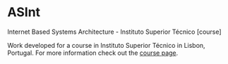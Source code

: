 ﻿# ASInt
Internet Based Systems Architecture - Instituto Superior Técnico [course]

Work developed for a course in Instituto Superior Técnico in Lisbon, Portugal.
For more information check out the [course page](https://fenix.tecnico.ulisboa.pt/disciplinas/ASInt7/2018-2019/1-semestre).
